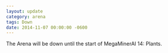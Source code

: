 ```yaml
---
layout: update
category: arena
tags: Down
date: 2014-11-07 00:00:00 -0600
---
```


The Arena will be down until the start of MegaMinerAI 14: Plants.
